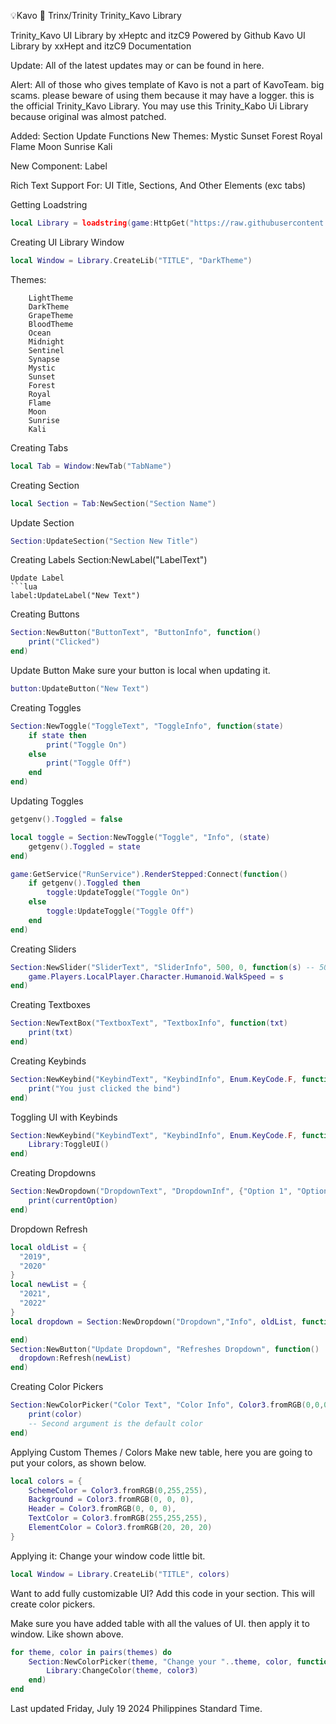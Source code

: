 💡Kavo
💫 Trinx/Trinity
Trinity_Kavo Library

Trinity_Kavo UI Library by xHeptc and itzC9
Powered by Github
Kavo UI Library by xxHept and itzC9
Documentation

Update:
All of the latest updates may or can be found in here.

Alert:
All of those who gives template of Kavo is not a part of KavoTeam. big scams. please beware of using them because it may have a logger. this is the official Trinity_Kavo Library.
You may use this Trinity_Kabo Ui Library because original was almost patched.

Added:
Section Update Functions
New Themes:
   Mystic
   Sunset
   Forest
   Royal
   Flame
   Moon
   Sunrise
   Kali

New Component:
   Label

Rich Text Support For:
UI Title,
Sections,
And Other Elements (exc tabs)

Getting Loadstring
```lua
local Library = loadstring(game:HttpGet("https://raw.githubusercontent.com/itzC9/Trinx-Kavo-UI/main/source.lua"))()
```
Creating UI Library Window
```lua
local Window = Library.CreateLib("TITLE", "DarkTheme")
```
Themes:
```
    LightTheme
    DarkTheme
    GrapeTheme
    BloodTheme
    Ocean
    Midnight
    Sentinel
    Synapse
    Mystic
    Sunset
    Forest
    Royal
    Flame
    Moon
    Sunrise
    Kali
```
Creating Tabs
```lua
local Tab = Window:NewTab("TabName")
```
Creating Section
```lua
local Section = Tab:NewSection("Section Name")
```
Update Section
```lua
Section:UpdateSection("Section New Title")
```
Creating Labels
Section:NewLabel("LabelText")
```
Update Label
```lua
label:UpdateLabel("New Text")
```
Creating Buttons
```lua
Section:NewButton("ButtonText", "ButtonInfo", function()
    print("Clicked")
end)
```
Update Button
Make sure your button is local when updating it.
```lua
button:UpdateButton("New Text")
```
Creating Toggles
```lua
Section:NewToggle("ToggleText", "ToggleInfo", function(state)
    if state then
        print("Toggle On")
    else
        print("Toggle Off")
    end
end)
```
Updating Toggles
```lua
getgenv().Toggled = false

local toggle = Section:NewToggle("Toggle", "Info", (state)
    getgenv().Toggled = state
end)

game:GetService("RunService").RenderStepped:Connect(function()
	if getgenv().Toggled then
		toggle:UpdateToggle("Toggle On")
	else
		toggle:UpdateToggle("Toggle Off")
	end
end)
```
Creating Sliders
```lua
Section:NewSlider("SliderText", "SliderInfo", 500, 0, function(s) -- 500 (MaxValue) | 0 (MinValue)
    game.Players.LocalPlayer.Character.Humanoid.WalkSpeed = s
end)
```
Creating Textboxes
```lua
Section:NewTextBox("TextboxText", "TextboxInfo", function(txt)
	print(txt)
end)
```
Creating Keybinds
```lua
Section:NewKeybind("KeybindText", "KeybindInfo", Enum.KeyCode.F, function()
	print("You just clicked the bind")
end)
```
Toggling UI with Keybinds
```lua
Section:NewKeybind("KeybindText", "KeybindInfo", Enum.KeyCode.F, function()
	Library:ToggleUI()
end)
```
Creating Dropdowns
```lua
Section:NewDropdown("DropdownText", "DropdownInf", {"Option 1", "Option 2", "Option 3"}, function(currentOption)
    print(currentOption)
end)
```
Dropdown Refresh
```lua
local oldList = {
  "2019",
  "2020"
}
local newList = {
  "2021",
  "2022"
}
local dropdown = Section:NewDropdown("Dropdown","Info", oldList, function()

end)
Section:NewButton("Update Dropdown", "Refreshes Dropdown", function()
  dropdown:Refresh(newList)
end)
```
Creating Color Pickers
```lua
Section:NewColorPicker("Color Text", "Color Info", Color3.fromRGB(0,0,0), function(color)
    print(color)
    -- Second argument is the default color
end)
```
Applying Custom Themes / Colors
Make new table, here you are going to put your colors, as shown below.

```lua
local colors = {
    SchemeColor = Color3.fromRGB(0,255,255),
    Background = Color3.fromRGB(0, 0, 0),
    Header = Color3.fromRGB(0, 0, 0),
    TextColor = Color3.fromRGB(255,255,255),
    ElementColor = Color3.fromRGB(20, 20, 20)
}
```
Applying it: Change your window code little bit.

```lua
local Window = Library.CreateLib("TITLE", colors)
```
Want to add fully customizable UI?
Add this code in your section. This will create color pickers.

Make sure you have added table with all the values of UI. then apply it to window. Like shown above.
```lua
for theme, color in pairs(themes) do
    Section:NewColorPicker(theme, "Change your "..theme, color, function(color3)
        Library:ChangeColor(theme, color3)
    end)
end
```
Last updated Friday, July 19 2024 Philippines Standard Time.
